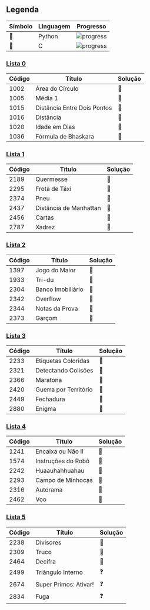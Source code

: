 ## Legenda

**Símbolo** | **Linguagem** | **Progresso** |
--- | --- | --- |
:snake: | Python | ![progress](https://progress-bar.dev/33/?scale=36&width=200&suffix=/36) |
:croissant: | C | ![progress](https://progress-bar.dev/0/?scale=36&width=200&suffix=/36) |

### [Lista 0](https://github.com/beatrizopdd/UFF_ListasBeecrowd/tree/master/lista_0)

**Código** | **Título** | **Solução** |
--- | --- | --- |
1002 | Área do Círculo | :snake: |
1005 | Média 1 | :snake: |
1015 | Distância Entre Dois Pontos | :snake: |
1016 | Distância | :snake: |
1020 | Idade em Dias | :snake: |
1036 | Fórmula de Bhaskara | :snake: |


### [Lista 1](https://github.com/beatrizopdd/UFF_ListasBeecrowd/tree/master/lista_1)

**Código** | **Título** | **Solução** |
--- | --- | --- |
2189 | Quermesse | :snake: |
2295 | Frota de Táxi | :snake: |
2374 | Pneu | :snake: |
2437 | Distância de Manhattan | :snake: |
2456 | Cartas | :snake: |
2787 | Xadrez | :snake: |


### [Lista 2](https://github.com/beatrizopdd/UFF_ListasBeecrowd/tree/master/lista_2)

**Código** | **Título** | **Solução** |
--- | --- | --- |
1397 | Jogo do Maior | :snake: |
1933 | Tri-du | :snake: |
2304 | Banco Imobiliário | :snake: |
2342 | Overflow | :snake: |
2344 | Notas da Prova | :snake: |
2373 | Garçom | :snake: |


### [Lista 3](https://github.com/beatrizopdd/UFF_ListasBeecrowd/tree/master/lista_3)

**Código** | **Título** | **Solução** |
--- | --- | --- |
2233 | Etiquetas Coloridas | :snake: |
2321 | Detectando Colisões | :snake: |
2366 | Maratona | :snake: |
2420 | Guerra por Território | :snake: |
2449 | Fechadura | :snake: |
2880 | Enigma | :snake: |


### [Lista 4](https://github.com/beatrizopdd/UFF_ListasBeecrowd/tree/master/lista_4)

**Código** | **Título** | **Solução** |
--- | --- | --- |
1241 | Encaixa ou Não II | :snake: |
1574 | Instruções do Robô | :snake: |
2242 | Huaauhahhuahau | :snake: |
2293 | Campo de Minhocas | :snake: |
2316 | Autorama | :snake: |
2462 | Voo | :snake: |


### [Lista 5](https://github.com/beatrizopdd/UFF_ListasBeecrowd/tree/master/lista_5)

**Código** | **Título** | **Solução** |
--- | --- | --- |
2238 | Divisores | :snake: |
2309 | Truco | :snake: |
2464 | Decifra | :snake: |
2499 | Triângulo Interno | :question: |
2674 | Super Primos: Ativar! | :question: |
2834 | Fuga | :question: |

